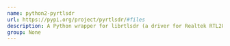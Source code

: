 ```yaml
---
name: python2-pyrtlsdr
url: https://pypi.org/project/pyrtlsdr/#files
description: A Python wrapper for librtlsdr (a driver for Realtek RTL2832U based SDR's).
group: None
---
```

